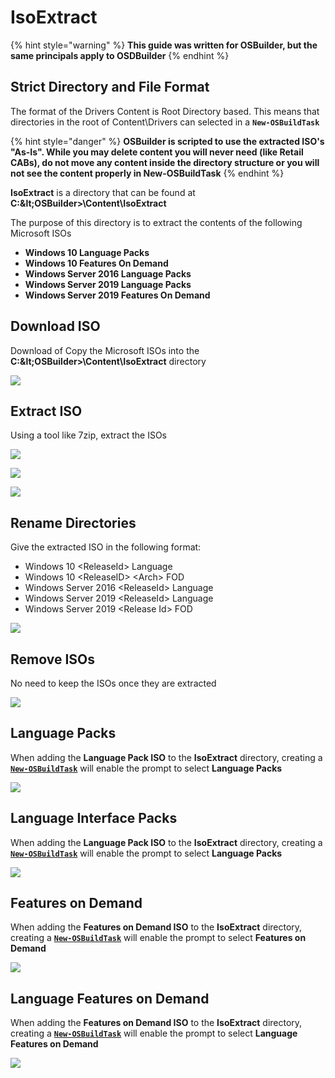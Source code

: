 # IsoExtract

{% hint style="warning" %}
**This guide was written for OSBuilder, but the same principals apply to OSDBuilder**
{% endhint %}

## Strict Directory and File Format

The format of the Drivers Content is Root Directory based.  This means that directories in the root of Content\Drivers can selected in a **`New-OSBuildTask`**

{% hint style="danger" %}
**OSBuilder is scripted to use the extracted ISO's "As-Is".  While you may delete content you will never need \(like Retail CABs\), do not move any content inside the directory structure or you will not see the content properly in New-OSBuildTask**
{% endhint %}

**IsoExtract** is a directory that can be found at **C:\&lt;OSBuilder&gt;\Content\IsoExtract**

The purpose of this directory is to extract the contents of the following Microsoft ISOs

* **Windows 10 Language Packs**
* **Windows 10 Features On Demand**
* **Windows Server 2016 Language Packs**
* **Windows Server 2019 Language Packs**
* **Windows Server 2019 Features On Demand**

## Download ISO

Download of Copy the Microsoft ISOs into the **C:\&lt;OSBuilder&gt;\Content\IsoExtract** directory

![](../../../../.gitbook/assets/2018-10-29_2-12-18.png)

## Extract ISO

Using a tool like 7zip, extract the ISOs

![](../../../../.gitbook/assets/2018-10-29_2-13-21.png)

![](../../../../.gitbook/assets/2018-10-29_2-14-36.png)

![](../../../../.gitbook/assets/2018-10-29_2-15-14.png)

## Rename Directories

Give the extracted ISO in the following format:

* Windows 10 &lt;ReleaseId&gt; Language
* Windows 10 &lt;ReleaseID&gt; &lt;Arch&gt; FOD
* Windows Server 2016 &lt;ReleaseId&gt; Language
* Windows Server 2019 &lt;ReleaseId&gt; Language
* Windows Server 2019 &lt;Release Id&gt; FOD



![](../../../../.gitbook/assets/2019-01-20_17-07-38.png)

## Remove ISOs

No need to keep the ISOs once they are extracted

![](../../../../.gitbook/assets/2018-10-29_2-16-50.png)

## Language Packs

When adding the **Language Pack ISO** to the **IsoExtract** directory, creating a [**`New-OSBuildTask`**](../../../../osbuilder/docs/functions/osbuild/new-osbuildtask/) will enable the prompt to select **Language Packs**

![](../../../../.gitbook/assets/2018-10-29_2-39-45.png)

## Language Interface Packs

When adding the **Language Pack ISO** to the **IsoExtract** directory, creating a [**`New-OSBuildTask`**](../../../../osbuilder/docs/functions/osbuild/new-osbuildtask/) will enable the prompt to select **Language Packs**

![](../../../../.gitbook/assets/2018-10-29_2-42-12.png)

## Features on Demand

When adding the **Features on Demand ISO** to the **IsoExtract** directory, creating a [**`New-OSBuildTask`**](../../../../osbuilder/docs/functions/osbuild/new-osbuildtask/) will enable the prompt to select **Features on Demand**

![](../../../../.gitbook/assets/2018-10-29_2-37-37.png)

## Language Features on Demand

When adding the **Features on Demand ISO** to the **IsoExtract** directory, creating a [**`New-OSBuildTask`**](../../../../osbuilder/docs/functions/osbuild/new-osbuildtask/) will enable the prompt to select **Language Features on Demand**

![](../../../../.gitbook/assets/2018-10-29_2-44-02.png)



